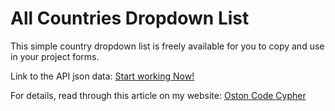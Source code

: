 # All Countries Dropdown List

This simple country dropdown list is freely available for you to copy and use in your project forms.

Link to the API json data: [Start working Now!](http://restcountries.eu/rest/v2/all)

For details, read through this article on my website: [Oston Code Cypher]()